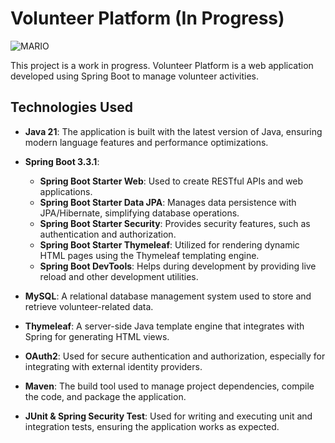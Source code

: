 # Volunteer Platform (In Progress)
![MARIO](https://github.com/https://steamuserimages-a.akamaihd.net/ugc/2015977670103146290/B1DCD675B2C8E52F067CCDAE35C792FC4221F59E/) 

This project is a work in progress. Volunteer Platform is a web application developed using Spring Boot to manage volunteer activities.

## Technologies Used

- **Java 21**: The application is built with the latest version of Java, ensuring modern language features and performance optimizations.
  
- **Spring Boot 3.3.1**: 
  - **Spring Boot Starter Web**: Used to create RESTful APIs and web applications.
  - **Spring Boot Starter Data JPA**: Manages data persistence with JPA/Hibernate, simplifying database operations.
  - **Spring Boot Starter Security**: Provides security features, such as authentication and authorization.
  - **Spring Boot Starter Thymeleaf**: Utilized for rendering dynamic HTML pages using the Thymeleaf templating engine.
  - **Spring Boot DevTools**: Helps during development by providing live reload and other development utilities.

- **MySQL**: A relational database management system used to store and retrieve volunteer-related data.

- **Thymeleaf**: A server-side Java template engine that integrates with Spring for generating HTML views.

- **OAuth2**: Used for secure authentication and authorization, especially for integrating with external identity providers.

- **Maven**: The build tool used to manage project dependencies, compile the code, and package the application.

- **JUnit & Spring Security Test**: Used for writing and executing unit and integration tests, ensuring the application works as expected.
